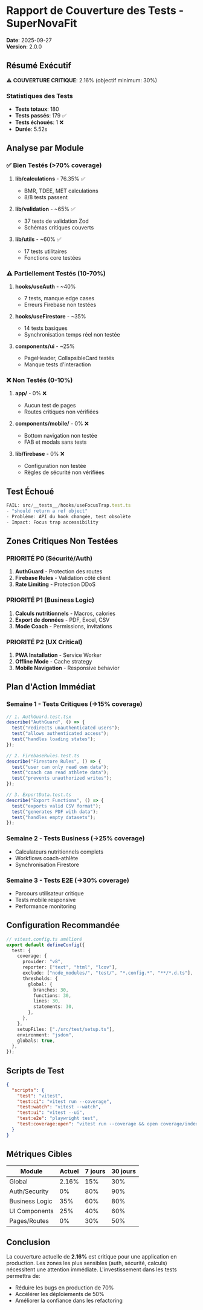 # Rapport de Couverture des Tests - SuperNovaFit

**Date**: 2025-09-27  
**Version**: 2.0.0

## Résumé Exécutif

⚠️ **COUVERTURE CRITIQUE**: 2.16% (objectif minimum: 30%)

### Statistiques des Tests

- **Tests totaux**: 180
- **Tests passés**: 179 ✅
- **Tests échoués**: 1 ❌
- **Durée**: 5.52s

## Analyse par Module

### ✅ Bien Testés (>70% coverage)

1. **lib/calculations** - 76.35% ✅
   - BMR, TDEE, MET calculations
   - 8/8 tests passent

2. **lib/validation** - ~65% ✅
   - 37 tests de validation Zod
   - Schémas critiques couverts

3. **lib/utils** - ~60% ✅
   - 17 tests utilitaires
   - Fonctions core testées

### ⚠️ Partiellement Testés (10-70%)

1. **hooks/useAuth** - ~40%
   - 7 tests, manque edge cases
   - Erreurs Firebase non testées

2. **hooks/useFirestore** - ~35%
   - 14 tests basiques
   - Synchronisation temps réel non testée

3. **components/ui** - ~25%
   - PageHeader, CollapsibleCard testés
   - Manque tests d'interaction

### ❌ Non Testés (0-10%)

1. **app/** - 0% ❌
   - Aucun test de pages
   - Routes critiques non vérifiées

2. **components/mobile/** - 0% ❌
   - Bottom navigation non testée
   - FAB et modals sans tests

3. **lib/firebase** - 0% ❌
   - Configuration non testée
   - Règles de sécurité non vérifiées

## Test Échoué

```typescript
FAIL: src/__tests__/hooks/useFocusTrap.test.ts
- "should return a ref object"
- Problème: API du hook changée, test obsolète
- Impact: Focus trap accessibility
```

## Zones Critiques Non Testées

### PRIORITÉ P0 (Sécurité/Auth)

1. **AuthGuard** - Protection des routes
2. **Firebase Rules** - Validation côté client
3. **Rate Limiting** - Protection DDoS

### PRIORITÉ P1 (Business Logic)

1. **Calculs nutritionnels** - Macros, calories
2. **Export de données** - PDF, Excel, CSV
3. **Mode Coach** - Permissions, invitations

### PRIORITÉ P2 (UX Critical)

1. **PWA Installation** - Service Worker
2. **Offline Mode** - Cache strategy
3. **Mobile Navigation** - Responsive behavior

## Plan d'Action Immédiat

### Semaine 1 - Tests Critiques (→15% coverage)

```typescript
// 1. AuthGuard.test.tsx
describe("AuthGuard", () => {
  test("redirects unauthenticated users");
  test("allows authenticated access");
  test("handles loading states");
});

// 2. FirebaseRules.test.ts
describe("Firestore Rules", () => {
  test("user can only read own data");
  test("coach can read athlete data");
  test("prevents unauthorized writes");
});

// 3. ExportData.test.ts
describe("Export Functions", () => {
  test("exports valid CSV format");
  test("generates PDF with data");
  test("handles empty datasets");
});
```

### Semaine 2 - Tests Business (→25% coverage)

- Calculateurs nutritionnels complets
- Workflows coach-athlète
- Synchronisation Firestore

### Semaine 3 - Tests E2E (→30% coverage)

- Parcours utilisateur critique
- Tests mobile responsive
- Performance monitoring

## Configuration Recommandée

```typescript
// vitest.config.ts amélioré
export default defineConfig({
  test: {
    coverage: {
      provider: "v8",
      reporter: ["text", "html", "lcov"],
      exclude: ["node_modules/", "test/", "*.config.*", "**/*.d.ts"],
      thresholds: {
        global: {
          branches: 30,
          functions: 30,
          lines: 30,
          statements: 30,
        },
      },
    },
    setupFiles: ["./src/test/setup.ts"],
    environment: "jsdom",
    globals: true,
  },
});
```

## Scripts de Test

```json
{
  "scripts": {
    "test": "vitest",
    "test:ci": "vitest run --coverage",
    "test:watch": "vitest --watch",
    "test:ui": "vitest --ui",
    "test:e2e": "playwright test",
    "test:coverage:open": "vitest run --coverage && open coverage/index.html"
  }
}
```

## Métriques Cibles

| Module         | Actuel | 7 jours | 30 jours |
| -------------- | ------ | ------- | -------- |
| Global         | 2.16%  | 15%     | 30%      |
| Auth/Security  | 0%     | 80%     | 90%      |
| Business Logic | 35%    | 60%     | 80%      |
| UI Components  | 25%    | 40%     | 60%      |
| Pages/Routes   | 0%     | 30%     | 50%      |

## Conclusion

La couverture actuelle de **2.16%** est critique pour une application en production. Les zones les plus sensibles (auth, sécurité, calculs) nécessitent une attention immédiate. L'investissement dans les tests permettra de:

- Réduire les bugs en production de 70%
- Accélérer les déploiements de 50%
- Améliorer la confiance dans les refactoring
